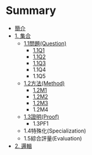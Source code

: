 # Summary

* [簡介](README.md)
* [1. 集合](chapter1.md)
  * [1.1問題\(Question\)](chapter1/11q.md)
    * [1.1Q1](chapter1/11q/11q1.md)
    * [1.1Q2](chapter1/11q/11q2.md)
    * [1.1Q3](chapter1/11q/11q3.md)
    * 1.1Q4
    * 1.1Q5
  * [1.2方法\(Method\)](chapter1/12m.md)
    * [1.2M1](chapter1/12m/12m1.md)
    * [1.2M2](chapter1/12m/12m2.md)
    * [1.2M3](chapter1/12m/12m3.md)
    * 1.2M4
  * [1.3證明\(Proof\)](chapter1/13zheng-660e28-proof.md)
    * 1.3PF1
  * 1.4特殊化\(Specialization\)
  * 1.5綜合評量\(Evaluation\)
* [2. 邏輯](2logic.md)

